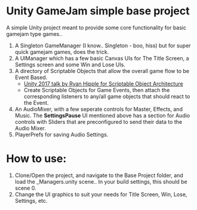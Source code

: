 # Unity GameJam simple base project

A simple Unity project meant to provide some core functionality for basic
gamejam type games..

1. A Singleton GameManager (I know.. Singleton - boo, hiss) but for super quick
gamejam games, does the trick.
2. A UIManager which has a few basic Canvas UIs for The Title Screen, a Settings screen
and some Win and Lose UIs.
3. A directory of Scriptable Objects that allow the overall game flow to be Event Based.  
    - [Unity 2017 talk by Ryan Hipple for Scriptable Object Architecture](https://www.youtube.com/watch?v=raQ3iHhE_Kk)
    - Create Scriptable Objects for Game Events, then attach the corresponding listeners to any/all game objects that should react to the Event.
4. An AudioMixer, with a few seperate controls for Master, Effects, and Music. The
**SettingsPause** UI mentioned above has a section for Audio controls with Sliders
that are preconfigured to send their data to the Audio Mixer.
5. PlayerPrefs for saving Audio Settings.

# How to use:
1. Clone/Open the project, and navigate to the Base Project folder, and load 
the _Managers.unity scene.. In your build settings, this should be scene 0.
2. Change the UI graphics to suit your needs for Title Screen, Win, Lose, Settings, etc.
